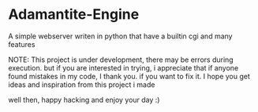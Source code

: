 # Adamantite-Engine
A simple webserver writen in python that have a builtin cgi and many features

NOTE: This project is under development, there may be errors during execution. 
      but if you are interested in trying, i appreciate that
      if anyone found mistakes in my code, I thank you. if you want to fix it.
      I hope you get ideas and inspiration from this project i made
      
well then, happy hacking and enjoy your day :)
